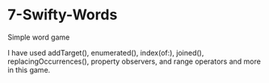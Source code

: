 # 7-Swifty-Words
Simple word game


I have used addTarget(), enumerated(), index(of:), joined(), replacingOccurrences(), property observers, and range operators and more in this game.

